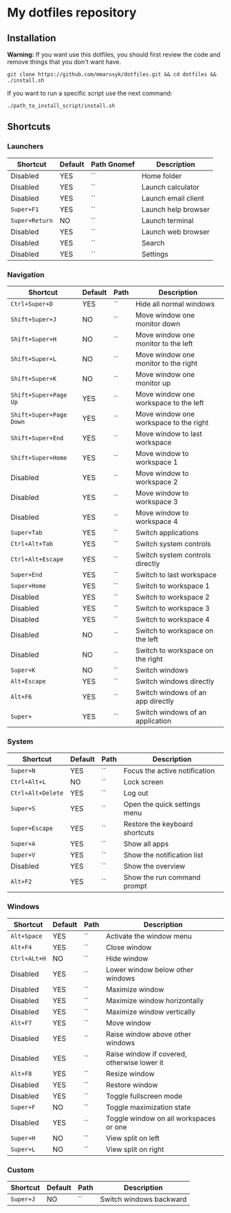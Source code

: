 # My dotfiles repository

## Installation

**Warning:** If you want use this dotfiles, you should first review the code and remove things that you don't want have.

```
git clone https://github.com/mmarusyk/dotfiles.git && cd dotfiles && ./install.sh
```

If you want to run a specific script use the next command:

```
./path_to_install_script/install.sh
```

## Shortcuts

### Launchers
| Shortcut                     | Default | Path Gnomef     | Description                                        |
|------------------------------|---------|----------------|----------------------------------------------------|
| Disabled                     | YES     |``              | Home folder                                        |
| Disabled                     | YES     |``              | Launch calculator                                  |
| Disabled                     | YES     |``              | Launch email client                                |
| `Super+F1`                   | YES     |``              | Launch help browser                                |
| `Super+Return`               | NO      |``              | Launch terminal                                    |
| Disabled                     | YES     |``              | Launch web browser                                 |
| Disabled                     | YES     |``              | Search                                             |
| Disabled                     | YES     |``              | Settings                                           |

### Navigation
| Shortcut                     | Default | Path           | Description                                        |
|------------------------------|---------|----------------|----------------------------------------------------|
| `Ctrl+Super+D`               | YES     |``              | Hide all normal windows                            |
| `Shift+Super+J`              | NO      |``              | Move window one monitor down                       |
| `Shift+Super+H`              | NO      |``              | Move window one monitor to the left                |
| `Shift+Super+L`              | NO      |``              | Move window one monitor to the right               |
| `Shift+Super+K`              | NO      |``              | Move window one monitor up                         |
| `Shift+Super+Page Up`        | YES     |``              | Move window one workspace to the left              |
| `Shift+Super+Page Down`      | YES     |``              | Move window one workspace to the right             |
| `Shift+Super+End`            | YES     |``              | Move window to last workspace                      |
| `Shift+Super+Home`           | YES     |``              | Move window to workspace 1                         |
| Disabled                     | YES     |``              | Move window to workspace 2                         |
| Disabled                     | YES     |``              | Move window to workspace 3                         |
| Disabled                     | YES     |``              | Move window to workspace 4                         |
| `Super+Tab`                  | YES     |``              | Switch applications                                |
| `Ctrl+Alt+Tab`               | YES     |``              | Switch system controls                             |
| `Ctrl+Alt+Escape`            | YES     |``              | Switch system controls directly                    |
| `Super+End`                  | YES     |``              | Switch to last workspace                           |
| `Super+Home`                 | YES     |``              | Switch to workspace 1                              |
| Disabled                     | YES     |``              | Switch to workspace 2                              |
| Disabled                     | YES     |``              | Switch to workspace 3                              |
| Disabled                     | YES     |``              | Switch to workspace 4                              |
| Disabled                     | NO      |``              | Switch to workspace on the left                    |
| Disabled                     | NO      |``              | Switch to workspace on the right                   |
| `Super+K`                    | NO      |``              | Switch windows                                     |
| `Alt+Escape`                 | YES     |``              | Switch windows directly                            |
| `Alt+F6`                     | YES     |``              | Switch windows of an app directly                  |
| `Super+`                     | YES     |``              | Switch windows of an application                   |

### System
| Shortcut                     | Default | Path           | Description                                        |
|------------------------------|---------|----------------|----------------------------------------------------|
| `Super+N`                    | YES     |``              | Focus the active notification                      |
| `Ctrl+Alt+L`                 | NO      |``              | Lock screen                                        |
| `Ctrl+Alt+Delete`            | YES     |``              | Log out                                            |
| `Super+S`                    | YES     |``              | Open the quick settings menu                       |
| `Super+Escape`               | YES     |``              | Restore the keyboard shortcuts                     |
| `Super+A`                    | YES     |``              | Show all apps                                      |
| `Super+V`                    | YES     |``              | Show the notification list                         |
| Disabled                     | YES     |``              | Show the overview                                  |
| `Alt+F2`                     | YES     |``              | Show the run command prompt                        |

### Windows
| Shortcut                     | Default | Path           | Description                                        |
|------------------------------|---------|----------------|----------------------------------------------------|
| `Alt+Space`                  | YES     |``              | Activate the window menu                           |
| `Alt+F4`                     | YES     |``              | Close window                                       |
| `Ctrl+ALt+H`                 | NO      |``              | Hide window                                        |
| Disabled                     | YES     |``              | Lower window below other windows                   |
| Disabled                     | YES     |``              | Maximize window                                    |
| Disabled                     | YES     |``              | Maximize window horizontally                       |
| Disabled                     | YES     |``              | Maximize window vertically                         |
| `Alt+F7`                     | YES     |``              | Move window                                        |
| Disabled                     | YES     |``              | Raise window above other windows                   |
| Disabled                     | YES     |``              | Raise window if covered, otherwise lower it        |
| `Alt+F8`                     | YES     |``              | Resize window                                      |
| Disabled                     | YES     |``              | Restore window                                     |
| Disabled                     | YES     |``              | Toggle fullscreen mode                             |
| `Super+F`                    | NO      |``              | Toggle maximization state                          |
| Disabled                     | YES     |``              | Toggle window on all workspaces or one             |
| `Super+H`                    | NO      |``              | View split on left                                 |
| `Super+L`                    | NO      |``              | View split on right                                |

### Custom
| Shortcut                     | Default | Path           | Description                                        |
|------------------------------|---------|----------------|----------------------------------------------------|
| `Super+J`                    | NO      |``              | Switch windows backward                            |
